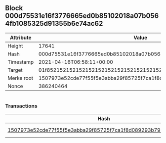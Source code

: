 ## Block 000d75531e16f3776665ed0b85102018a07b0564fb1085325d91355b6e74ac62

Attribute | Value
--- | ---
Height | 17641
Hash | 000d75531e16f3776665ed0b85102018a07b0564fb1085325d91355b6e74ac62
Timestamp | 2021-04-16T06:58:11+00:00
Target | 01f8521521521521521521521521521521521521521521521521521521521521
Merke root | 1507973e52cde77f55f5e3abba29f85725f7ca1f8d089293b791622f9129d73a
Nonce | 386240464

```

```

### Transactions

Hash | Amount
--- | ---
[1507973e52cde77f55f5e3abba29f85725f7ca1f8d089293b791622f9129d73a](1507973e52cde77f55f5e3abba29f85725f7ca1f8d089293b791622f9129d73a.md) | 10.00000000 SKEPTI 
